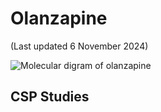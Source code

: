 # Olanzapine
(Last updated 6 November 2024)

![Molecular digram of olanzapine](/diagrams/olanzapine.png)

## CSP Studies
